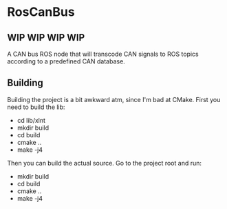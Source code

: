 # RosCanBus
## WIP WIP WIP WIP 

A CAN bus ROS node that will transcode CAN signals to ROS topics according to a predefined CAN database.


## Building 
Building the project is a bit awkward atm, since I'm bad at CMake.
First you need to build the lib:
- cd lib/xlnt
- mkdir build
- cd build
- cmake ..
- make -j4

Then you can build the actual source. Go to the project root and run:

- mkdir build
- cd build 
- cmake ..
- make -j4


